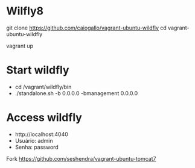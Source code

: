 # Wilfly8

git clone https://github.com/caiogallo/vagrant-ubuntu-wildfly
cd vagrant-ubuntu-wildfly

vagrant up

# Start wildfly
* cd /vagrant/wildfly/bin
* ./standalone.sh -b 0.0.0.0 -bmanagement 0.0.0.0

# Access wildfly
* http://localhost:4040
* Usuário: admin
* Senha: password

Fork https://github.com/seshendra/vagrant-ubuntu-tomcat7

